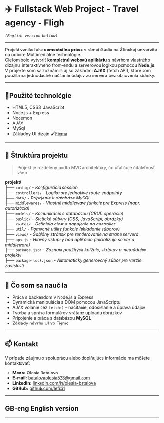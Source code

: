 # ✈️ Fullstack Web Project - **Travel agency - Fligh**

*```(English version bellow)```*

---

Projekt vznikol ako **semestrálna práca** v rámci štúdia na Žilinskej univerzite na odbore Multimediálne technológie. <br/>
Cieľom bolo vytvoriť **kompletnú webovú aplikáciu** s návrhom vlastnéhp dizajnu, interaktívneho front-endu a serverovou logikou pomocou **Node.js**. <br/>
V projekte som sa zoznámila aj so základmi **AJAX** (fetch API), ktoré som použila na jednoduché načítanie údajov zo servera bez obnovenia stránky. <br/>

---

## 🔧Použité technológie

- HTML5, CSS3, JavaScript
- Node.js + Express
- Nodemon
- AJAX
- MySql
- Základny UI dizajn 🖌️[Figma](https://www.figma.com/design/Wt3GqrzMAehNXkktx8ulOl/Web-design1?node-id=0-1&t=AAje1raBkhG8gEu0-1)

---

## 📂 Štruktúra projektu

> Projekt je rozdelený podľa MVC architektúry, čo uľahčuje čitateľnosť kódu.

**projekt/** <br/>
├── `config/` _- Konfigurácia session_<br/>
├── `controllers/` _- Logika pre jednotlivé route-endpointy_<br/>
├── `data/` _- Pripojenie k databáze MySQL_<br/>
├── `middlewares/` _- Vlastné middleware funkcie pre Express (napr. autorizácia)_<br/>
├── `models/` _- Komunikácia s databázou (CRUD operácie)_<br/>
├── `public/` _- Statické súbory (CSS, JavaScript, obrázky)_<br/>
├── `routes/` _- Definícia ciest a napojenie na controller_<br/>
├── `util/` _- Pomocné utility funkcie (ukladanie súborov)_<br/>
├── `views/` _- Šablóny stránok pre renderovanie na strane servera_<br/>
├── `app.js` _- Hlavný vstupný bod aplikácie (inicializuje server a middleware)_<br/>
├── `package.json` _- Zoznam použitých knižníc, skriptov a metaúdajov projektu_<br/>
├── `package-lock.json` _- Automaticky generovaný súbor pre verzie závislostí_<br/>

---

## 🧠 Čo som sa naučila

- Práca s backendom v Node.js a Express
- Dynamická manipulácia s DOM pomocou JavaScriptu
- AJAX volanie cez `fetch()` - načítanie, odosielanie a úprava údajov
- Tvorba a správa formulárov vrátane uploadu obrázkov
- Pripojenie a práca s databázou **MySQL**
- Základy návrhu UI vo Figme

---

## 📫 Kontakt

V prípade záujmu o spoluprácu alebo doplňujúce informácie ma môžete kontaktovať:

- **Meno:** Olesia Batalova
- **E-mail:** [batalovaolesia523@gmail.com](mailto:batalovaolesia523@gmail.com)
- **LinkedIn:** [linkedin.com/in/olesia-batalova](https://www.linkedin.com/in/olesia-batalova)
- **GitHub:** [github.com/lefixi1](https://github.com/lefixi1)

---

## GB-eng English version

---
